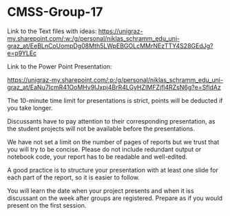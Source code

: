 # CMSS-Group-17

Link to the Text files with ideas:
https://unigraz-my.sharepoint.com/:w:/g/personal/niklas_schramm_edu_uni-graz_at/EeBLnCoUompDg08Mth5LWpEBGOLcMMrNEzTTY4S28GEdJg?e=p9YLEc

Link to the Power Point Presentation:

https://unigraz-my.sharepoint.com/:p:/g/personal/niklas_schramm_edu_uni-graz_at/EaNu7IcmR41OoMHv9IJxpj4BrR4LGyHZIMFZjfl4RZsN6g?e=SfldAz



The 10-minute time limit for presentations is strict, points will be deducted if you take longer.

Discussants have to pay attention to their corresponding presentation, as the student projects will not be available before the presentations.

We have not set a limit on the number of pages of reports but we trust that you will try to be concise. Please do not include redundant output or notebook code, your report has to be readable and well-edited.

A good practice is to structure your presentation with at least one slide for each part of the report, so it is easier to follow.

You will learn the date when your project presents and when it iss discussant on the week after groups are registered. Prepare as if you would present on the first session.
